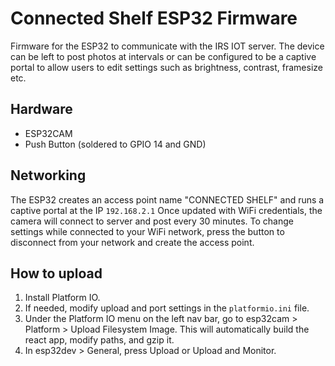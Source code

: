 # Connected Shelf ESP32 Firmware

Firmware for the ESP32 to communicate with the IRS IOT server.
The device can be left to post photos at intervals or can be configured to be a captive portal to allow users to edit settings such as brightness, contrast, framesize etc.

## Hardware

- ESP32CAM
- Push Button (soldered to GPIO 14 and GND)

## Networking

The ESP32 creates an access point name "CONNECTED SHELF" and runs a captive portal at the IP `192.168.2.1`
Once updated with WiFi credentials, the camera will connect to server and post every 30 minutes. To change settings while connected to your WiFi network, press the button to disconnect from your network and create the access point.

## How to upload

1. Install Platform IO.
2. If needed, modify upload and port settings in the `platformio.ini` file.
3. Under the Platform IO menu on the left nav bar, go to esp32cam > Platform > Upload Filesystem Image. 
This will automatically build the react app, modify paths, and gzip it.
5. In esp32dev > General, press Upload or Upload and Monitor. 
